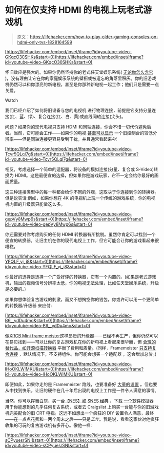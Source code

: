 # 如何在仅支持 HDMI 的电视上玩老式游戏机

> 原文：<https://lifehacker.com/how-to-play-older-gaming-consoles-on-hdmi-only-tvs-1828164599>

 [https://lifehacker.com/embed/inset/iframe?id=youtube-video-GKqcO30SHKs&start=0](https://lifehacker.com/embed/inset/iframe?id=youtube-video-GKqcO30SHKs&start=0) 

怀旧效应是强大的。如果你仍然坚持你的老式任天堂娱乐系统( [无论你怎么念它](https://lifehacker.com/nes-isnt-pronounced-n-e-s-1828130155) )，没有理由让它在你的家庭娱乐系统的壁橱或被遗忘的角落里积灰。你的旧游戏机仍然可以和你漂亮的新电视，甚至是你那种新电视一起工作；他们只是需要一点关爱。

Watch

我们已经介绍了如何将旧设备与您的电视机 进行物理连接，前提是它支持分量连接(红、蓝、绿)、复合连接(红、白、黄)或直线同轴连接(尖头)。

问题？如果你的现代电视只支持 HDMI 和同轴连接，你会不惜一切代价避免后者。当然，它可能会工作——如果你的电视 [甚至可以显示](https://www.hdretrovision.com/240p/) 一个旧控制台的较低分辨率——但是同轴连接更容易受到干扰，并且通常看起来*咩*:

 [https://lifehacker.com/embed/inset/iframe?id=youtube-video-Tcvr5QLqI7g&start=0](https://lifehacker.com/embed/inset/iframe?id=youtube-video-Tcvr5QLqI7g&start=0) 

相反，考虑选择一个简单的适配器，将设备的模拟连接(分量、复合或 S-Video)转换为 HDMI。这是最便宜的选择，但如果你是游戏玩家，它不一定会给你最好的画面质量。

这三种连接类型中的每一种都会给你不同的外观，这取决于你连接到你的转换器。但是说实话:例如，如果你想在 4K 的电视机上玩一个传统的游戏系统，你的电视机内置的升级器只能做这么多。

 [https://lifehacker.com/embed/inset/iframe?id=youtube-video-gepVy8Mwp6s&start=0](https://lifehacker.com/embed/inset/iframe?id=youtube-video-gepVy8Mwp6s&start=0) 

你还需要对你考虑购买的任何 HDMI 转换器有所挑剔。虽然你肯定可以找到一个便宜的转换器，让旧主机在你的现代电视上工作，但它可能会让你的游戏看起来很糟糕。

 [https://lifehacker.com/embed/inset/iframe?id=youtube-video-YFQLF_yj_j8&start=0](https://lifehacker.com/embed/inset/iframe?id=youtube-video-YFQLF_yj_j8&start=0) 

你最好的选择是选择一个广受好评的转换器，它有一个内置的。(如果是老式游戏机，输出的视频信号分辨率太低，你的电视无法处理，比如任天堂娱乐系统，升级是必要的。)

如果你想体验复古游戏的刺激，而又不想掏空你的钱包，你或许可以用一个更简单的转换器/升级器 来应付:

 [https://lifehacker.com/embed/inset/iframe?id=youtube-video-B6__ydDu4mo&start=0](https://lifehacker.com/embed/inset/iframe?id=youtube-video-B6__ydDu4mo&start=0) 

像[XRGB Mini frame meister](https://solarisjapan.com/collections/micomsoft/products/eu-tax-free-xrgb-mini-framemeister-compact-up-scaler-unit-eur-scart-adapter)这样昂贵的升级器——已经不再生产，但你仍然可以在易贝找到——可以让你的复古游戏机在你的新电视上看起来很华丽，但 [合理的替代品，如开源扫描转换器](https://www.videogameperfection.com/products/open-source-converter/) 平衡了费用和质量。(同样，Framemeister [只支持复合连接](http://junkerhq.net/xrgb/index.php?title=XRGB-mini_FRAMEMEISTER) ，默认情况下，不支持组件。你可能会想买一个适配器 ，这会增加总价。)

 [https://lifehacker.com/embed/inset/iframe?id=youtube-video-lHoOKLWIMKU&start=0](https://lifehacker.com/embed/inset/iframe?id=youtube-video-lHoOKLWIMKU&start=0) 

即便如此，如果你走的是 Framemeister 路线，也要准备好 [大量的设置](http://arekuse.net/blog/my-games/the-ultimate-guide-for-framemeister-eng/) 。但也要从中找到快乐。让旧的硬件在几十年后出现的电视上工作是一件令人满意的事情。

当然，你可以挥舞白旗，买一台[【NES】](https://lifehacker.com/how-to-buy-a-nes-classic-this-week-1827180078)或 [SNES 经典](https://lifehacker.com/the-snes-classic-has-already-been-hacked-to-add-more-ga-1819297251) ，下载 [一个软件模拟器](https://lifehacker.com/bring-your-retro-games-into-the-modern-age-with-these-e-1516605379) 用于你能想到的几乎任何复古系统，或者去 Craigslist 上购买一台能与你的旧游戏机完美配合的旧 CRT 电视。这远不如想出一个疯狂的 DIY 设置令人满意，最终——在一点点花费和一两个周末之后——只是*工作*。我是说，看看这家伙对他疯狂收集的可玩的复古游戏机有多开心。像他一样:

 [https://lifehacker.com/embed/inset/iframe?id=youtube-video-sCPyuesrSNI&start=0](https://lifehacker.com/embed/inset/iframe?id=youtube-video-sCPyuesrSNI&start=0)